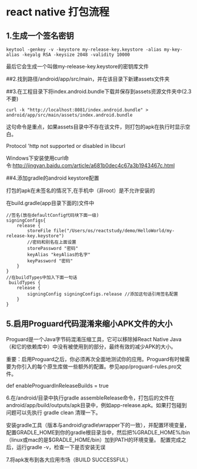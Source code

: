 # react native 打包流程


## 1.生成一个签名密钥

`keytool -genkey -v -keystore my-release-key.keystore -alias my-key-alias -keyalg RSA -keysize 2048 -validity 10000`

最后它会生成一个叫做my-release-key.keystore的密钥库文件

##2.找到路径/android/app/src/main，并在该目录下新建assets文件夹

##3.在工程目录下将index.android.bundle下载并保存到assets资源文件夹中(2.3不要)

`curl -k "http://localhost:8081/index.android.bundle" > android/app/src/main/assets/index.android.bundle`

这句命令是重点，如果assets目录中不存在该文件，则打包的apk在执行时显示空白。

Protocol 'http not supported or disabled in libcurl

Windows下安装使用curl命令:http://jingyan.baidu.com/article/a681b0dec4c67a3b1943467c.html

##4.添加gradle的android keystore配置

打包的apk在未签名的情况下,在手机中（非root）是不允许安装的

在build.gradle(app目录下面的)文件中

```
//签名(放在defaultConfig代码块下面一级)
signingConfigs{
    release {
        storeFile file("/Users/os/reactstudy/demo/HelloWorld/my-release-key.keystore")
        //密码和别名在上面设置
        storePassword "密码"
        keyAlias "keyAlias的名字"
        keyPassword "密码"
    }
}
//在buildTypes中加入下面一句话
 buildTypes {
    release {   
        signingConfig signingConfigs.release //添加这句话引用签名配置
    }
}
```

## 5.启用Proguard代码混淆来缩小APK文件的大小

Proguard是一个Java字节码混淆压缩工具，它可以移除掉React Native Java（和它的依赖库中）中没有被使用到的部分，最终有效的减少APK的大小。

重要：启用Proguard之后，你必须再次全面地测试你的应用。Proguard有时候需要为你引入的每个原生库做一些额外的配置。参见app/proguard-rules.pro文件。

def enableProguardInReleaseBuilds = true


6.在/android/目录中执行gradle assembleRelease命令，打包后的文件在 android/app/build/outputs/apk目录中，例如app-release.apk。如果打包碰到问题可以先执行 gradle clean 清理一下。

安装gradle工具（版本与android\gradle\wrapper下的一致），并配置环境变量，配置GRADLE_HOME到你的gradle根目录当中，然后把%GRADLE_HOME%/bin（linux或mac的是$GRADLE_HOME/bin）加到PATH的环境变量。
配置完成之后，运行gradle -v，检查一下是否安装无误


7.将apk发布到各大应用市场（BUILD SUCCESSFUL）
